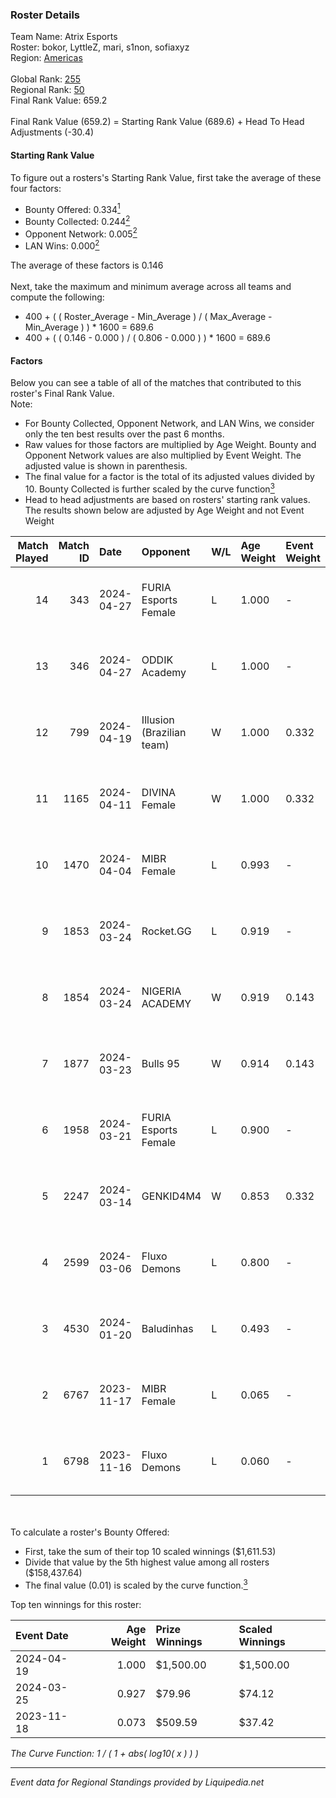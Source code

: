### Roster Details<br />
Team Name: Atrix Esports<br />
Roster: bokor, LyttleZ, mari, s1non, sofiaxyz<br />
Region: [Americas]( ../standings_americas.md)<br />
<br />
Global Rank: [255](../standings_global.md)<br />
Regional Rank: [50]( ../standings_americas.md)<br />
Final Rank Value:  659.2<br />
<br />
Final Rank Value (659.2) = Starting Rank Value (689.6) + Head To Head Adjustments (-30.4)<br />

#### Starting Rank Value<br />
To figure out a rosters's Starting Rank Value, first take the average of these four factors:<br />
- Bounty Offered: 0.334[<sup>1</sup>](#table2)
- Bounty Collected: 0.244[<sup>2</sup>](#table1)
- Opponent Network: 0.005[<sup>2</sup>](#table1)
- LAN Wins: 0.000[<sup>2</sup>](#table1)

The average of these factors is 0.146<br />
<br />
Next, take the maximum and minimum average across all teams and compute the following:<br />
- 400 + ( ( Roster_Average - Min_Average ) / ( Max_Average - Min_Average ) ) * 1600 = 689.6
- 400 + ( ( 0.146 - 0.000 ) / ( 0.806 - 0.000 ) ) * 1600 = 689.6


#### Factors<br />
Below you can see a table of all of the matches that contributed to this roster's Final Rank Value.<br />
Note:<br />

- For Bounty Collected, Opponent Network, and LAN Wins, we consider only the ten best results over the past 6 months.
- Raw values for those factors are multiplied by Age Weight. Bounty and Opponent Network values are also multiplied by Event Weight. The adjusted value is shown in parenthesis.
- The final value for a factor is the total of its adjusted values divided by 10. Bounty Collected is further scaled by the curve function[<sup>3</sup>](#curveFunction)
- Head to head adjustments are based on rosters' starting rank values. The results shown below are adjusted by Age Weight and not Event Weight
<span id="table1"></span><br />


| Match Played | Match ID | Date       | Opponent                  | W/L | Age Weight | Event Weight | Bounty Collected | Opponent Network | LAN Wins  | H2H Adj. | Roster                                 |
| -: | -: | :- | :- | :- | :- | :- | :- | :- | :- | -: | :- |
|           14 |      343 | 2024-04-27 | FURIA Esports Female      | L   | 1.000      | -            | -                | -                | -         |   -10.89 | bokor, LyttleZ, mari, s1non, sofiaxyz  |
|           13 |      346 | 2024-04-27 | ODDIK Academy             | L   | 1.000      | -            | -                | -                | -         |   -16.99 | bokor, LyttleZ, mari, s1non, sofiaxyz  |
|           12 |      799 | 2024-04-19 | Illusion (Brazilian team) | W   | 1.000      | 0.332        | 0.008 (0.003)    | 0.035 (0.012)    | 0 (0.000) |    12.05 | bokor, LyttleZ, mari, s1non, sofiaxyz  |
|           11 |     1165 | 2024-04-11 | DIVINA Female             | W   | 1.000      | 0.332        | 0.009 (0.003)    | 0.078 (0.026)    | 0 (0.000) |    15.30 | bokor, LyttleZ, mari, s1non, sofiaxyz  |
|           10 |     1470 | 2024-04-04 | MIBR Female               | L   | 0.993      | -            | -                | -                | -         |   -14.40 | bokor, LyttleZ, mari, s1non, sofiaxyz  |
|            9 |     1853 | 2024-03-24 | Rocket.GG                 | L   | 0.919      | -            | -                | -                | -         |   -16.11 | bokor, LyttleZ, mari, s1non, sofiaxyz  |
|            8 |     1854 | 2024-03-24 | NIGERIA ACADEMY           | W   | 0.919      | 0.143        | 0.000 (0.000)    | 0.000 (0.000)    | 0 (0.000) |     7.59 | bokor, LyttleZ, mari, s1non, sofiaxyz  |
|            7 |     1877 | 2024-03-23 | Bulls 95                  | W   | 0.914      | 0.143        | 0.000 (0.000)    | 0.000 (0.000)    | 0 (0.000) |     4.87 | bokor, LyttleZ, mari, s1non, sofiaxyz  |
|            6 |     1958 | 2024-03-21 | FURIA Esports Female      | L   | 0.900      | -            | -                | -                | -         |    -9.15 | bokor, LyttleZ, mari, s1non, sofiaxyz  |
|            5 |     2247 | 2024-03-14 | GENKID4M4                 | W   | 0.853      | 0.332        | 0.008 (0.002)    | 0.052 (0.015)    | 0 (0.000) |    13.36 | bokor, LyttleZ, mari, s1non, sofiaxyz  |
|            4 |     2599 | 2024-03-06 | Fluxo Demons              | L   | 0.800      | -            | -                | -                | -         |    -6.21 | bokor, LyttleZ, mari, s1non, sofiaxyz  |
|            3 |     4530 | 2024-01-20 | Baludinhas                | L   | 0.493      | -            | -                | -                | -         |    -8.60 | bokor, LyttleZ, mari, s1non, sofiaxyz  |
|            2 |     6767 | 2023-11-17 | MIBR Female               | L   | 0.065      | -            | -                | -                | -         |    -0.88 | bokor, LyttleZ, mari, s1non, yodinha2k |
|            1 |     6798 | 2023-11-16 | Fluxo Demons              | L   | 0.060      | -            | -                | -                | -         |    -0.38 | bokor, LyttleZ, mari, s1non, yodinha2k |

<br />
<span id="table2"></span><br />
To calculate a roster's Bounty Offered:<br />

- First, take the sum of their top 10 scaled winnings ($1,611.53)
- Divide that value by the 5th highest value among all rosters ($158,437.64)
- The final value (0.01) is scaled by the curve function.[<sup>3</sup>](#curveFunction)

Top ten winnings for this roster:<br />

| Event Date | Age Weight | Prize Winnings | Scaled Winnings |
| :- | -: | :- | :- |
| 2024-04-19 |      1.000 | $1,500.00      | $1,500.00       |
| 2024-03-25 |      0.927 | $79.96         | $74.12          |
| 2023-11-18 |      0.073 | $509.59        | $37.42          |


<span id="curveFunction"></span>_The Curve Function: 1 / ( 1 + abs( log10( x ) ) )_<br />

---
_Event data for Regional Standings provided by Liquipedia.net_<br />
